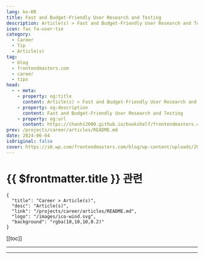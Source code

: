 ```yaml
---
lang: ko-KR
title: Fast and Budget-Friendly User Research and Testing
description: Article(s) > Fast and Budget-Friendly User Research and Testing
icon: fas fa-user-tie
category: 
  - Career
  - Tip
  - Article(s)
tag: 
  - blog
  - frontendmasters.com
  - career
  - tips
head:
  - - meta:
    - property: og:title
      content: Article(s) > Fast and Budget-Friendly User Research and Testing
    - property: og:description
      content: Fast and Budget-Friendly User Research and Testing
    - property: og:url
      content: https://chanhi2000.github.io/bookshelf/frontendmasters.com/fast-and-budget-friendly-user-research-and-testing.html
prev: /projects/career/articles/README.md
date: 2024-06-04
isOriginal: false
cover: https://i0.wp.com/frontendmasters.com/blog/wp-content/uploads/2024/05/1024px-Project_User_Experience_Testing_9719939867.jpg?resize=768%2C514&ssl=1
---
```


# {{ $frontmatter.title }} 관련

```component VPCard
{
  "title": "Career > Article(s)",
  "desc": "Article(s)",
  "link": "/projects/career/articles/README.md",
  "logo": "/images/ico-wind.svg",
  "background": "rgba(10,10,10,0.2)"
}
```

[[toc]]

---

<SiteInfo
  name="Fast and Budget-Friendly User Research and Testing"
  desc="Despite perceived challenges like cost and time, modern tools such as Lookback and Maze offer affordable and efficient remote and unfacilitated testing options."
  url="https://frontendmasters.com/news/fast-and-budget-friendly-user-research-and-testing/"
  logo="https://frontendmasters.com/favicon.ico"
  preview="https://i0.wp.com/frontendmasters.com/blog/wp-content/uploads/2024/05/1024px-Project_User_Experience_Testing_9719939867.jpg?resize=768%2C514&ssl=1"/>

<!-- TODO: 작성 -->

---

<TagLinks />